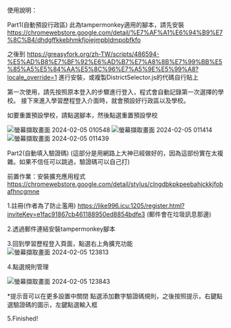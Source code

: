 使用說明：

Part1(自動預設行政區)
此為tampermonkey適用的腳本，請先安裝 https://chromewebstore.google.com/detail/%E7%AF%A1%E6%94%B9%E7%8C%B4/dhdgffkkebhmkfjojejmpbldmpobfkfo

之後到 https://greasyfork.org/zh-TW/scripts/486594-%E5%AD%B8%E7%BF%92%E6%AD%B7%E7%A8%8B%E7%99%BB%E5%85%A5%E5%84%AA%E5%8C%96%E7%A5%9E%E5%99%A8?locale_override=1 進行安裝，或複製DistrictSelector.js的代碼自行貼上

第一次使用，請先按照原本登入的步驟進行登入，程式會自動記錄第一次選擇的學校。
接下來進入學習歷程登入介面時，就會預設好行政區以及學校。

如要重置預設學校，請點選腳本，然後點選重置預設學校

![螢幕擷取畫面 2024-02-05 010548](https://github.com/Benjoe1017/-/assets/108409184/f9f1bb3d-1649-4933-bf2a-e49f6afc88f3)
![螢幕擷取畫面 2024-02-05 011414](https://github.com/Benjoe1017/-/assets/108409184/aeab103e-ef9c-4fbb-9e55-2f6b7d23d469)
![螢幕擷取畫面 2024-02-05 011439](https://github.com/Benjoe1017/-/assets/108409184/b89b7d84-daed-4d44-916a-bdba71b4c580)



Part2(自動填入驗證碼)
(這部分是用網路上大神已經做好的，因為這部份實在太複雜。如果不信任可以跳過，驗證碼可以自己打)

前置作業：安裝擴充應用程式 https://chromewebstore.google.com/detail/stylus/clngdbkpkpeebahjckkjfobafhncgmne

1.註冊(作者為了防止濫用)
https://like996.icu:1205/register.html?inviteKey=e1fac91867cb461188950ed8854bdfe3
(郵件會在垃圾訊息那邊)

2.透過郵件連結安裝tampermonkey腳本

3.回到學習歷程登入頁面，點選右上角擴充功能
![螢幕擷取畫面 2024-02-05 123813](https://github.com/Benjoe1017/DistrictDefaultSelector/assets/108409184/a4dc9fcb-9bf2-4bef-823e-2a2ce64b3ccf)



4.點選規則管理

![螢幕擷取畫面 2024-02-05 123843](https://github.com/Benjoe1017/DistrictDefaultSelector/assets/108409184/7a363850-16a0-44ac-a639-2e1c6b4891e0)


*提示音可以在更多設置中關閉
點選添加數字驗證碼規則，之後按照提示，右鍵點選驗證碼的圖示，左鍵點選輸入框

5.Finished!




